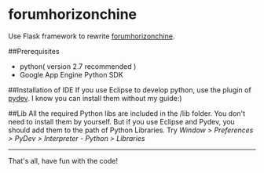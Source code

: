 forumhorizonchine
=================

Use Flask framework to rewrite [forumhorizonchine](http://code.google.com/p/forumhorizonchine/).

##Prerequisites
+ python( version 2.7 recommended )
+ Google App Engine Python SDK

##Installation of IDE
If you use Eclipse to develop python, use the plugin of [pydev](http://pydev.org/). I know you can install them without my guide:)

##Lib
All the required Python libs are included in the /lib folder. You don't need to install them by yourself. But if you use Eclipse and Pydev, you should add them to the path of Python Libraries. Try *Window > Preferences > PyDev > Interpreter - Python > Libraries*

-------
That's all, have fun with the code!
